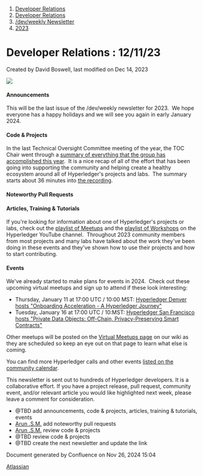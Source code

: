 1. [Developer Relations](index.html)
2. [Developer Relations](Developer-Relations_17170434.html)
3. [/dev/weekly Newsletter](17170445.html)
4. [2023](2023_17171809.html)

# Developer Relations : 12/11/23

Created by David Boswell, last modified on Dec 14, 2023

![](attachments/17170434/17171308.png?height=169)

#### Announcements

This will be the last issue of the /dev/weekly newsletter for 2023.  We hope everyone has a happy holidays and we will see you again in early January 2024.

#### Code &amp; Projects

In the last Technical Oversight Committee meeting of the year, the TOC Chair went through a [summary of everything that the group has accomplished this year](https://www.youtube.com/watch?v=ulrxTp2LHmo).  It is a nice recap of all of the effort that has been going into supporting the community and helping create a healthy ecosystem around all of Hyperledger's projects and labs.  The summary starts about 36 minutes into [the recording](https://www.youtube.com/watch?v=ulrxTp2LHmo).

#### Noteworthy Pull Requests

#### Articles, Training &amp; Tutorials

If you're looking for information about one of Hyperledger's projects or labs, check out the [playlist of Meetups](https://www.youtube.com/playlist?list=PL0MZ85B_96CEmmy0C6NF52ZCMNcY1Wryf) and the [playlist of Workshops](https://www.youtube.com/playlist?list=PL0MZ85B_96CEe44MIz7C89OXGkrm4zPok) on the Hyperledger YouTube channel.  Throughout 2023 community members from most projects and many labs have talked about the work they've been doing in these events and they've shown how to use their projects and how to start contributing.

#### Events

We've already started to make plans for events in 2024.  Check out these upcoming virtual meetups and sign up to attend if these look interesting:

- Thursday, January 11 at 17:00 UTC / 10:00 MST: [Hyperledger Denver hosts "Onboarding Acceleration - A Hyperledger Journey"](https://www.meetup.com/hyperledger-denver/events/297802266/)
- Tuesday, January 16 at 17:00 UTC / 10:MST: [Hyperledger San Francisco hosts "Private Data Objects: Off-Chain, Privacy-Preserving Smart Contracts"](https://www.meetup.com/hyperledger-sf/events/297841638/)

Other meetups will be posted on the [Virtual Meetups page](https://lf-hyperledger.atlassian.net/wiki/display/events/Virtual+Hyperledger+Meetups) on our wiki as they are scheduled so keep an eye out on that page to learn what else is coming.

You can find more Hyperledger calls and other events [listed on the community calendar](https://lf-hyperledger.atlassian.net/wiki/display/HYP/Calendar+of+Public+Meetings).

This newsletter is sent out to hundreds of Hyperledger developers. It is a collaborative effort. If you have a project release, pull request, community event, and/or relevant article you would like highlighted next week, please leave a comment for consideration.

- @TBD add announcements, code &amp; projects, articles, training &amp; tutorials, events
- [Arun .S.M.](https://lf-hyperledger.atlassian.net/wiki/people/621a0e5097d313006ba7386a?ref=confluence) add noteworthy pull requests
- [Arun .S.M.](https://lf-hyperledger.atlassian.net/wiki/people/621a0e5097d313006ba7386a?ref=confluence) review code &amp; projects
- @TBD review code &amp; projects
- @TBD create the next newsletter and update the link

Document generated by Confluence on Nov 26, 2024 15:04

[Atlassian](http://www.atlassian.com/)
